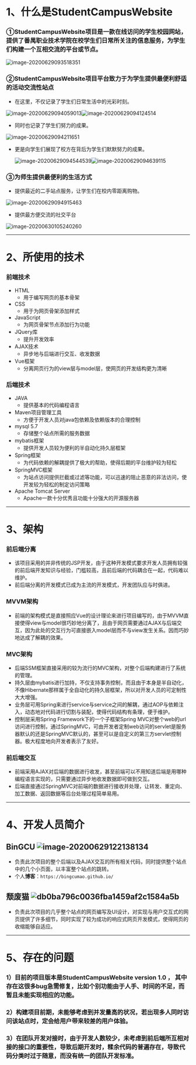 # 1、什么是StudentCampusWebsite

### ①StudentCampusWebsite项目是一款在线访问的学生校园网站，提供了番禺职业技术学院在校学生们日常所关注的信息服务，为学生们构建一个互相交流的平台或节点。

![image-20200629093518351](https://github.com/BingCUMaO/StudentCampusWebsite/tree/master/README/image-20200629093518351.png)

### ②StudentCampusWebsite项目平台致力于为学生提供最便利舒适的活动交流性站点

- 在这里，不仅记录了学生们日常生活中的光彩时刻。

![image-20200629094059013](https://github.com/BingCUMaO/StudentCampusWebsite/tree/master/README/image-20200629094059013.png)![image-20200629094124514](https://github.com/BingCUMaO/StudentCampusWebsite/tree/master/README/image-20200629094124514.png)



- 同时也记录了学生们努力的成果。



![image-20200629094211651](https://github.com/BingCUMaO/StudentCampusWebsite/tree/master/README/image-20200629094211651.png)

- 更是向学生们展现了校方在背后为学生们默默努力的成果。

  ![image-20200629094544539](https://github.com/BingCUMaO/StudentCampusWebsite/tree/master/README/image-20200629094544539.png)![image-20200629094639115](https://github.com/BingCUMaO/StudentCampusWebsite/tree/master/README/image-20200629094639115.png)



### ③为师生提供最便利的生活方式

- 提供最近的二手站点服务，让学生们在校内零距离购物。

![image-20200629094915463](https://github.com/BingCUMaO/StudentCampusWebsite/tree/master/README/image-20200629094915463.png)

- 提供最方便交流的社交平台

![image-20200630105240260](https://github.com/BingCUMaO/StudentCampusWebsite/tree/master/README/image-20200630105240260.png)

---

# 2、所使用的技术

### 前端技术

- HTML
  - 用于编写网页的基本骨架
- CSS
  - 用于为网页骨架添加样式
- JavaScript
  - 为网页骨架节点添加行为功能
- JQuery库
  - 提升开发效率
- AJAX技术
  - 异步地与后端进行交互、收发数据
- Vue框架
  - 分离网页行为的view层与model层，使网页的开发结构更为清晰



### 后端技术

- JAVA
  - 提供基本的代码编程语言
- Maven项目管理工具
  - 方便于开发人员对java包依赖及依赖版本的合理控制
- mysql 5.7
  - 存储整个站点所需的服务数据
- mybatis框架
  - 提供开发人员较为便利的半自动化持久层框架
- Spring框架
  - 为代码依赖的解耦提供了极大的帮助，使得后期的平台维护较为轻松
- SpringMVC框架
  - 为站点访问提供拦截或过滤等功能，可以迅速的阻止恶意的非法访问，使开发较为轻松的制定访问策略
- Apache Tomcat Server
  - Apache一款十分优秀且功能十分强大的开源服务器

---

# 3、架构

### 前后端分离

- 该项目采用的并非传统的JSP开发，由于这种开发模式要求开发人员拥有较强的前后端开发知识与经验，门槛较高，且前后端的代码耦合在一起，代码难以维护。
- 前后端分离的开发模式已成为主流的开发模式，开发团队应与时俱进。

### MVVM架构

- 前端的架构模式是直接照应Vue的设计理论来进行项目编写的，由于MVVM直接使得view与model很巧妙地分离了，且由于网页需要通过AJAX与后端交互，因为此处的交互行为可直接嵌入model层而不与view发生关系。因而巧妙地达成了解耦的效果。

### MVC架构

- 后端SSM框架直接采用的较为流行的MVC架构，对整个后端构建进行了系统的管理。
- 持久层由mybatis进行加持，不仅支持事务控制，而且由于本身是半自动化，不像Hibernate那样属于全自动化的持久层框架，所以对开发人员的可定制性大大增强。
- 业务层可用Spring来进行service与service之间的解耦，通过AOP与依赖注入，动态地对代码进行切割与装配，使得代码结构有条理，便于维护。
- 控制层采用Spring Framework下的一个子框架Spring MVC对整个web的url访问进行控制，通过SpringMVC，可由开发者定制web访问的servlet是服务器默认的还是SpringMVC默认的，甚至可以是自定义的第三方servlet控制器。极大程度地向开发者表示了友好。

### 前后端交互

- 前端采用AJAX对后端的数据进行收发，甚至前端可以不用知道后端是用哪种编程语言实现的，只需要通过异步地收发数据即可做到交互。
- 后端直接通过SpringMVC对前端的数据进行接收并处理，让转发、重定向、加工数据、返回数据等后台处理过程简单易用。

---

# 4、开发人员简介

## BinGCU							![image-20200629122138134](https://github.com/BingCUMaO/StudentCampusWebsite/tree/master/README/image-20200629122138134.png)

- 负责此次项目的整个后端以及AJAX交互的所有相关代码，同时提供整个站点中的几个小页面，以丰富整个站点的跳转。
- 个人**博客**：`https://bingcumao.github.io/`



## 颓废猫							![db0ba796c0036fba1459af2c1584a5b](https://github.com/BingCUMaO/StudentCampusWebsite/tree/master/README/db0ba796c0036fba1459af2c1584a5b.png)

- 负责此次项目的几乎整个站点的网页编写及UI设计，对实现与用户交互式的网页提供了许多细节，同时实现了较为成功的响应式网页开发模式，使得网页的收缩能够自适应。

---

# 5、存在的问题

### 1）目前的项目版本是StudentCampusWebsite version 1.0 ， 其中存在这很多bug急需修复，比如个别功能由于人手、时间的不足，而暂且未能实现相应的功能。

### 2）构建项目前期，未能够考虑到并发量高的状况，若出现多人同时访问该站点时，定会给用户带来较差的用户体验。

### 3）在团队开发对接时，由于开发人数较少，未考虑到前后端所互相对接的接口的重要性，导致后期开发时，糅余代码的普遍存在，导致代码分类时过于随意，而没有统一的团队开发标准。





















